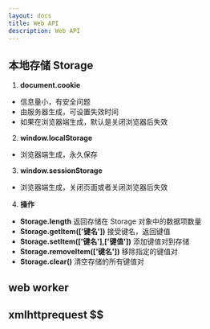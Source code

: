 ```yaml
---
layout: docs
title: Web API
description: Web API
---
```


## 本地存储 Storage

1. **document.cookie**
- 信息量小，有安全问题
- 由服务器生成，可设置失效时间
- 如果在浏览器端生成，默认是关闭浏览器后失效
2. **window.localStorage**
- 浏览器端生成，永久保存
3. **window.sessionStorage**
- 浏览器端生成，关闭页面或者关闭浏览器后失效
4. **操作**
- **Storage.length** 返回存储在 Storage 对象中的数据项数量
- **Storage.getItem(['键名'])** 接受键名，返回键值
- **Storage.setItem(['键名'],['键值'])** 添加键值对到存储
- **Storage.removeItem(['键名'])** 移除指定的键值对
- **Storage.clear()** 清空存储的所有键值对


## web worker

## xmlhttprequest $$

